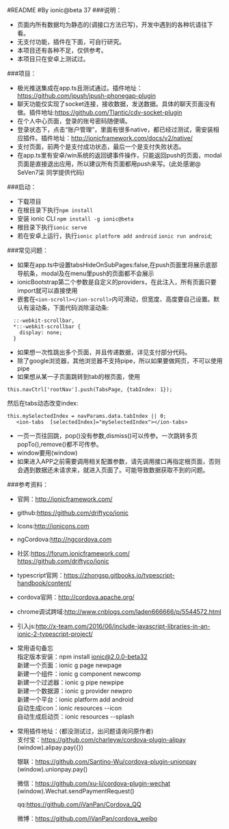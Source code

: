 #README
#By ionic@beta 37
###说明：<br>
* 页面内所有数据均为静态的(调接口方法已写)，开发中遇到的各种坑请往下看。<br>
* 无支付功能，插件在下面，可自行研究。
* 本项目还有各种不足，仅供参考。<br>
* 本项目只在安卓上测试过。<br>

###项目：<br>
* 极光推送集成在app.ts且测试通过。插件地址：https://github.com/jpush/jpush-phonegap-plugin<br>
* 聊天功能仅实现了socket连接，接收数据，发送数据。具体的聊天页面没有做。插件地址:https://github.com/Tlantic/cdv-socket-plugin<br>
* 在个人中心页面，登录的账号密码随便填。<br>
* 登录状态下，点击“账户管理”，里面有很多native，都已经过测试，需安装相应插件。插件地址：http://ionicframework.com/docs/v2/native/<br>
* 支付页面，前两个是支付成功状态，最后一个是支付失败状态。<br>
* 在app.ts里有安卓/win系统的返回键事件操作，只能返回push的页面，modal页面是直接退出应用，所以建议所有页面都用push来写。(此处感谢@    SeVen7柒 同学提供代码)

###启动：<br>
* 下载项目
* 在根目录下执行`npm install`
* 安装 ionic CLI `npm install -g ionic@beta`
* 根目录下执行`ionic serve`
* 若在安卓上运行，执行`ionic platform add android` `ionic run android`;

###常见问题：<br>
* 如果在app.ts中设置tabsHideOnSubPages:false,在push页面里将展示底部导航条，modal及在menu里push的页面都不会展示
* ionicBootstrap第二个参数是自定义的providers，在此注入，所有页面只要import就可以直接使用
* 嵌套在```<ion-scroll></ion-scroll>```内可滑动，但宽度、高度要自己设置。默认有滚动条，下面代码消除滚动条:<br>
```
  ::-webkit-scrollbar,
  *::-webkit-scrollbar {
    display: none;
  }
```
* 如果想一次性跳出多个页面，并且传递数据，详见支付部分代码。
* 除了google浏览器，其他浏览器不支持pipe，所以如果要做网页，不可以使用pipe
* 如果想从某一子页面跳转到tab的根页面，使用
```
this.navCtrl['rootNav'].push(TabsPage, {tabIndex: 1});
```
   然后在tabs动态改变index:
```
this.mySelectedIndex = navParams.data.tabIndex || 0;
   <ion-tabs  [selectedIndex]="mySelectedIndex"></ion-tabs>
```
* 一页一页往回跳，pop()没有参数,dismiss()可以传参。一次跳转多页popTo(),remove()都不可传参。
* window要用(<any>window)
* 如果进入APP之前需要调用相关配置参数，请先调用接口再指定根页面，否则会遇到数据还未请求来，就进入页面了。可能导致数据获取不到的问题。

###参考资料：<br>
* 官网：http://ionicframework.com/
* github:https://github.com/driftyco/ionic
* Icons:http://ionicons.com
* ngCordova:http://ngcordova.com
* 社区:https://forum.ionicframework.com/<br>
       https://github.com/driftyco/ionic
* typescript官网：https://zhongsp.gitbooks.io/typescript-handbook/content/
* cordova官网：http://cordova.apache.org/
* chrome调试跨域:http://www.cnblogs.com/laden666666/p/5544572.html
* 引入js:http://x-team.com/2016/06/include-javascript-libraries-in-an-ionic-2-typescript-project/
* 常用语句备忘<br>
指定版本安装：npm install ionic@2.0.0-beta32<br>
新建一个页面：ionic g page newpage <br>
新建一个组件：ionic g component newcomp<br>
新建一个过滤器：ionic g pipe newpipe<br>
新建一个数据源：ionic g provider newpro<br>
新建一个平台：ionic platform add android<br>
自动生成icon：ionic resources --icon<br>
自动生成启动页：ionic resources --splash<br>
* 常用插件地址：(都没测试过，出问题请询问原作者)<br>
  支付宝：https://github.com/charleyw/cordova-plugin-alipay<br>
  (<any>window).alipay.pay({})<br>

  银联：https://github.com/Santino-Wu/cordova-plugin-unionpay<br>
  (<any>window).unionpay.pay()<br>

  微信：https://github.com/xu-li/cordova-plugin-wechat<br>
  (<any>window).Wechat.sendPaymentRequest()<br>

  qq:https://github.com/iVanPan/Cordova_QQ<br>

  微博：https://github.com/iVanPan/cordova_weibo<br>
